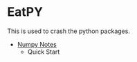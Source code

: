 # EatPY
This is used to crash the python packages.
* [Numpy Notes](./numpy/numpy_note.md)
   * Quick Start
